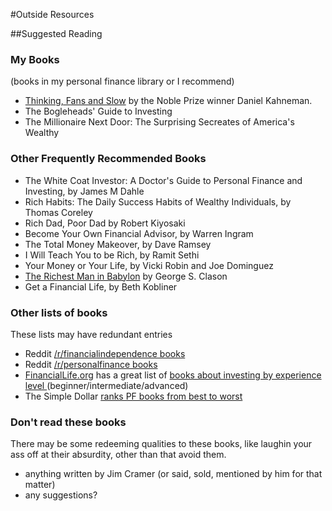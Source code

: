 
#Outside Resources

##Suggested Reading
### My Books
(books in my personal finance library or I recommend)
* [Thinking, Fans and Slow](http://smile.amazon.com/Thinking-Fast-Slow-Daniel-Kahneman) by the Noble Prize winner Daniel Kahneman.
* The Bogleheads' Guide to Investing
* The Millionaire Next Door: The Surprising Secreates of America's Wealthy

### Other Frequently Recommended Books
* The White Coat Investor: A Doctor's Guide to Personal Finance and Investing, by James M Dahle
* Rich Habits: The Daily Success Habits of Wealthy Individuals, by Thomas Coreley
* Rich Dad, Poor Dad by Robert Kiyosaki
* Become Your Own Financial Advisor, by Warren Ingram
* The Total Money Makeover, by Dave Ramsey
* I Will Teach You to be Rich, by Ramit Sethi
* Your Money or Your Life, by Vicki Robin and Joe Dominguez
* [The Richest Man in Babylon](https://en.wikipedia.org/wiki/The_Richest_Man_in_Babylon_(book)) by George S. Clason
* Get a Financial Life, by Beth Kobliner

### Other lists of books
These lists may have redundant entries  
* Reddit [/r/financialindependence books](https://www.reddit.com/r/financialindependence/wiki/books)  
* Reddit [/r/personalfinance books](https://www.reddit.com/r/personalfinance/wiki/readinglist)
* [FinancialLife.org](http://financiallife.org) has a great list of [books about investing by experience level ](http://financinglife.org/your-money-matters-learning-center/books-about-investing/) (beginner/intermediate/advanced)
* The Simple Dollar [ranks PF books from best to worst](http://www.thesimpledollar.com/26-personal-finance-books-ranked-from-best-to-worst/)  
 
### Don't read these books
There may be some redeeming qualities to these books, like laughin your ass off at their absurdity, other than that avoid them.
* anything written by Jim Cramer (or said, sold, mentioned by him for that matter)
* any suggestions?
